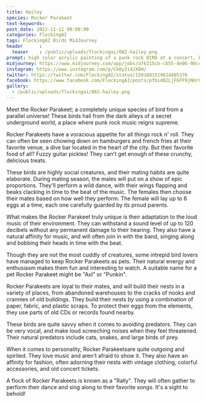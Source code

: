 ```yaml
---
title: Hailey
species: Rocker Parakeet
text-keywords: 
post_date: 2022-11-11 00:00:00
categories: FlockingAI
tags: FlockingAI Birds MidJourney 
header      :
  teaser    : /public/uploads/flockingai/082-hailey.png
prompt: high color acrylic painting of a punk rock BIRD at a concert, by Lucy Hardie and Tom Doyle and Daniel Nguyen, environment by Mark Ryden, hyper detailed, manga, finely detailed eyes, doe eyes, intricately detailed environment, dynamic color
midjourney: https://www.midjourney.com/app/jobs/a76315cb-cb55-4e06-98cc-671f5ba4a034
instagram: https://www.instagram.com/p/Ck0y3i4JXDH/
twitter: https://twitter.com/FlockingAI/status/1591083329624805376
facebook: https://www.facebook.com/FlockingAI/posts/pfbid02LjFGFF9jNUrCa1EhQimp3UhWmGt4bF6hjPuweGkMzdCvuZ4ss3ZVwLgremPVTgxSl
gallery: 
  - /public/uploads/flockingai/082-hailey.png
---
```


Meet the Rocker Parakeet; a completely unique species of bird from a parallel universe! These birds hail from the dark alleys of a secret underground world, a place where punk rock music reigns supreme.

Rocker Parakeets have a voracious appetite for all things rock n' roll. They can often be seen chowing down on hamburgers and french fries at their favorite venue, a dive bar located in the heart of the city. But their favorite food of all? Fuzzy guitar pickles! They can't get enough of these crunchy, delicious treats.

These birds are highly social creatures, and their mating habits are quite elaborate. During mating season, the males will put on a show of epic proportions. They'll perform a wild dance, with their wings flapping and beaks clacking in time to the beat of the music. The females then choose their mates based on how well they perform. The female will lay up to 6 eggs at a time, each one carefully guarded by its proud parents.

What makes the Rocker Parakeet truly unique is their adaptation to the loud music of their environment. They can withstand a sound level of up to 120 decibels without any permanent damage to their hearing. They also have a natural affinity for music, and will often join in with the band, singing along and bobbing their heads in time with the beat.

Though they are not the most cuddly of creatures, some intrepid bird lovers have managed to keep Rocker Parakeets as pets. Their natural energy and enthusiasm makes them fun and interesting to watch. A suitable name for a pet Rocker Parakeet might be "Axl" or "Punkin".

Rocker Parakeets are loyal to their mates, and will build their nests in a variety of places, from abandoned warehouses to the cracks of nooks and crannies of old buildings. They build their nests by using a combination of paper, fabric, and plastic scraps. To protect their eggs from the elements, they use parts of old CDs or records found nearby.

These birds are quite savvy when it comes to avoiding predators. They can be very vocal, and make loud screeching noises when they feel threatened. Their natural predators include cats, snakes, and large birds of prey.

When it comes to personality, Rocker Parakeetsare quite outgoing and spirited. They love music and aren't afraid to show it. They also have an affinity for fashion, often adorning their nests with vintage clothing, colorful accessories, and old concert tickets.

A flock of Rocker Parakeets is known as a "Rally". They will often gather to perform their dance and sing along to their favorite songs. It's a sight to behold!
